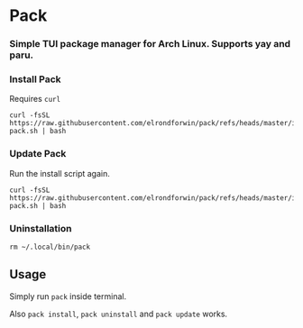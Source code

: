 # Pack
### Simple TUI package manager for Arch Linux. Supports yay and paru.

### Install Pack
Requires ``curl``
```
curl -fsSL https://raw.githubusercontent.com/elrondforwin/pack/refs/heads/master/install-pack.sh | bash
```

### Update Pack
Run the install script again.
```
curl -fsSL https://raw.githubusercontent.com/elrondforwin/pack/refs/heads/master/install-pack.sh | bash
```
### Uninstallation
```
rm ~/.local/bin/pack
```

## Usage
Simply run ``pack`` inside terminal.

Also ``pack install``, ``pack uninstall`` and ``pack update`` works.
